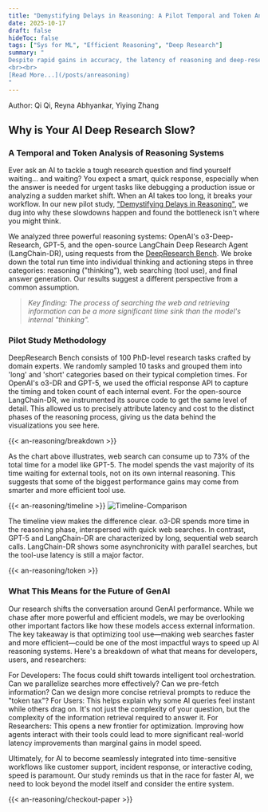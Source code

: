 ```yaml
---
title: "Demystifying Delays in Reasoning: A Pilot Temporal and Token Analysis of Reasoning Systems"
date: 2025-10-17
draft: false
hideToc: false
tags: ["Sys for ML", "Efficient Reasoning", "Deep Research"]
summary: "
Despite rapid gains in accuracy, the latency of reasoning and deep-research systems has been largely overlooked. Reasoning models augmented with external tools have demonstrated strong abilities in solving complex tasks. We present the first systematic temporal and token study of three representative reasoning models and agents, OpenAI o3-deep-research, GPT-5, and the LangChain Deep Research Agent on DeepResearch Bench. 
<br><br>
[Read More...](/posts/anreasoning)
"
---
```

Author: Qi Qi, Reyna Abhyankar, Yiying Zhang

## Why is Your AI Deep Research Slow?

### A Temporal and Token Analysis of Reasoning Systems

Ever ask an AI to tackle a tough research question and find yourself waiting... and waiting? You expect a smart, quick response, especially when the answer is needed for urgent tasks like debugging a production issue or analyzing a sudden market shift. When an AI takes too long, it breaks your workflow. In our new pilot study, ["Demystifying Delays in Reasoning"](https://cseweb.ucsd.edu/~yiying/2025_NIPS_ERW_Deep_Research_Perf_Study.pdf), we dug into why these slowdowns happen and found the bottleneck isn't where you might think.


We analyzed three powerful reasoning systems: OpenAI's o3-Deep-Research, GPT-5, and the open-source LangChain Deep Research Agent (LangChain-DR), using requests from the [DeepResearch Bench](https://huggingface.co/papers/2506.11763). We broke down the total run time into individual thinking and actioning steps in three categories: reasoning ("thinking"), web searching (tool use), and final answer generation. Our results suggest a different perspective from a common assumption.

> *Key finding: The process of searching the web and retrieving information can be a more significant time sink than the model's internal "thinking".*

### Pilot Study Methodology
DeepResearch Bench consists of 100 PhD-level research tasks crafted by domain experts. We randomly sampled 10 tasks and grouped them into 'long' and 'short' categories based on their typical completion times. For OpenAI's o3-DR and GPT-5, we used the official response API to capture the timing and token count of each internal event. For the open-source LangChain-DR, we instrumented its source code to get the same level of detail. This allowed us to precisely attribute latency and cost to the distinct phases of the reasoning process, giving us the data behind the visualizations you see here.

{{< an-reasoning/breakdown >}}

As the chart above illustrates, web search can consume up to 73% of the total time for a model like GPT-5. The model spends the vast majority of its time waiting for external tools, not on its own internal reasoning. This suggests that some of the biggest performance gains may come from smarter and more efficient tool use.

{{< an-reasoning/timeline >}}
![Timeline-Comparison](/images/an-reasoning/timeline.png)

The timeline view makes the difference clear. o3-DR spends more time in the reasoning phase, interspersed with quick web searches. In contrast, GPT-5 and LangChain-DR are characterized by long, sequential web search calls. LangChain-DR shows some asynchronicity with parallel searches, but the tool-use latency is still a major factor.

{{< an-reasoning/token >}}

### What This Means for the Future of GenAI
Our research shifts the conversation around GenAI performance. While we chase after more powerful and efficient models, we may be overlooking other important factors like how these models access external information. The key takeaway is that optimizing tool use—making web searches faster and more efficient—could be one of the most impactful ways to speed up AI reasoning systems. Here's a breakdown of what that means for developers, users, and researchers:

For Developers: The focus could shift towards intelligent tool orchestration. Can we parallelize searches more effectively? Can we pre-fetch information? Can we design more concise retrieval prompts to reduce the "token tax"?
For Users: This helps explain why some AI queries feel instant while others drag on. It's not just the complexity of your question, but the complexity of the information retrieval required to answer it.
For Researchers: This opens a new frontier for optimization. Improving how agents interact with their tools could lead to more significant real-world latency improvements than marginal gains in model speed.

Ultimately, for AI to become seamlessly integrated into time-sensitive workflows like customer support, incident response, or interactive coding, speed is paramount. Our study reminds us that in the race for faster AI, we need to look beyond the model itself and consider the entire system.

{{< an-reasoning/checkout-paper >}}
